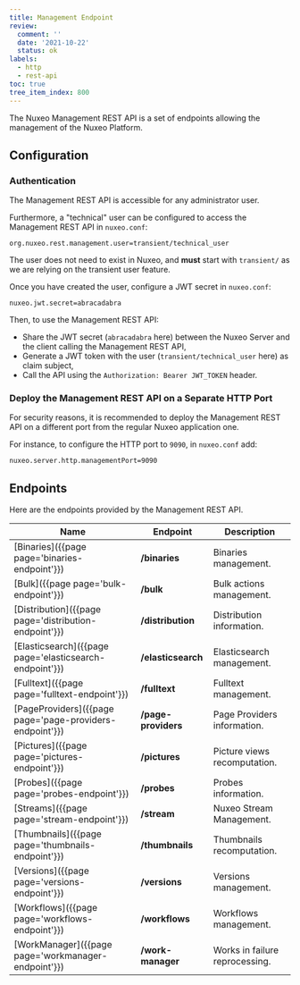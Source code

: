 ```yaml
---
title: Management Endpoint
review:
  comment: ''
  date: '2021-10-22'
  status: ok
labels:
  - http
  - rest-api
toc: true
tree_item_index: 800
---
```


The Nuxeo Management REST API is a set of endpoints allowing the management of the Nuxeo Platform.

## Configuration

### Authentication

The Management REST API is accessible for any administrator user.

Furthermore, a "technical" user can be configured to access the Management REST API in `nuxeo.conf`:

```
org.nuxeo.rest.management.user=transient/technical_user
```

The user does not need to exist in Nuxeo, and **must** start with `transient/` as we are relying on the transient user feature.

Once you have created the user, configure a JWT secret in `nuxeo.conf`:

```
nuxeo.jwt.secret=abracadabra
```

Then, to use the Management REST API:

- Share the JWT secret (`abracadabra` here) between the Nuxeo Server and the client calling the Management REST API,
- Generate a JWT token with the user (`transient/technical_user` here) as claim subject,
- Call the API using the `Authorization: Bearer JWT_TOKEN` header.

### Deploy the Management REST API on a Separate HTTP Port

For security reasons, it is recommended to deploy the Management REST API on a different port from the regular Nuxeo application one.

For instance, to configure the HTTP port to `9090`, in `nuxeo.conf` add:

```
nuxeo.server.http.managementPort=9090
```

## Endpoints

Here are the endpoints provided by the Management REST API.

| Name                                                       | Endpoint             | Description                    |
|------------------------------------------------------------|----------------------|--------------------------------|
| [Binaries]({{page page='binaries-endpoint'}})              | **/binaries**        | Binaries management.           |
| [Bulk]({{page page='bulk-endpoint'}})                      | **/bulk**            | Bulk actions management.       |
| [Distribution]({{page page='distribution-endpoint'}})      | **/distribution**    | Distribution information.      |
| [Elasticsearch]({{page page='elasticsearch-endpoint'}})    | **/elasticsearch**   | Elasticsearch management.      |
| [Fulltext]({{page page='fulltext-endpoint'}})              | **/fulltext**        | Fulltext management.           |
| [PageProviders]({{page page='page-providers-endpoint'}})   | **/page-providers**  | Page Providers information.    |
| [Pictures]({{page page='pictures-endpoint'}})              | **/pictures**        | Picture views recomputation.   |
| [Probes]({{page page='probes-endpoint'}})                  | **/probes**          | Probes information.            |
| [Streams]({{page page='stream-endpoint'}})                 | **/stream**          | Nuxeo Stream Management.       |
| [Thumbnails]({{page page='thumbnails-endpoint'}})          | **/thumbnails**      | Thumbnails recomputation.      |
| [Versions]({{page page='versions-endpoint'}})              | **/versions**        | Versions management.           |
| [Workflows]({{page page='workflows-endpoint'}})            | **/workflows**       | Workflows management.          |
| [WorkManager]({{page page='workmanager-endpoint'}})        | **/work-manager**    | Works in failure reprocessing. |
